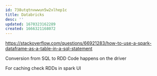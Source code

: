 ```yaml
---
id: 738utqtnvwwun5w2xlhep1c
title: Databricks
desc: ''
updated: 1670323162289
created: 1666321168072
---
```





https://stackoverflow.com/questions/66921283/how-to-use-a-spark-dataframe-as-a-table-in-a-sql-statement

Conversion from SQL to RDD Code happens on the driver

For caching check RDDs in spark UI
